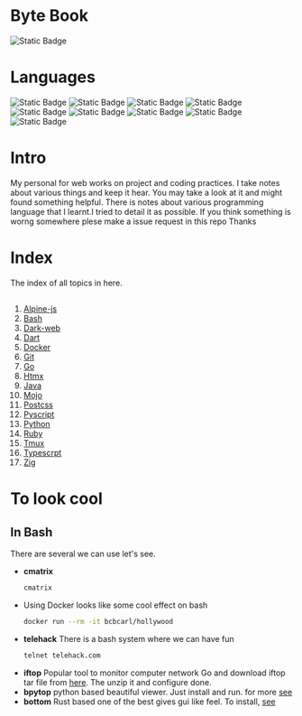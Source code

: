 # Byte Book
![Static Badge](https://img.shields.io/badge/Status-good-green?style=plastic) <br>
# Languages
![Static Badge](https://img.shields.io/badge/bash-black?style=plastic&logo=gnubash&logoColor=red)
![Static Badge](https://img.shields.io/badge/C++-black?style=plastic&logo=cplusplus&logoColor=blue)
![Static Badge](https://img.shields.io/badge/Dart-black?style=plastic&logo=dart&logoColor=blue)
![Static Badge](https://img.shields.io/badge/Docker-black?style=plastic&logo=docker&logoColor=blue)
![Static Badge](https://img.shields.io/badge/Go-black?style=plastic&logo=go&logoColor=blue)
![Static Badge](https://img.shields.io/badge/Python-black?style=plastic&logo=python)
![Static Badge](https://img.shields.io/badge/Ruby-black?style=plastic&logo=ruby&logoColor=red)
![Static Badge](https://img.shields.io/badge/Typescrpt-black?style=plastic&logo=typescript&logoColor=blue)
![Static Badge](https://img.shields.io/badge/zig-black?style=plastic&logo=zig&logoColor=yellow)

# Intro
My personal for web works on project and coding practices. I take notes about various things and keep it hear. You may take a look at it and might found something helpful.
There is notes about various programming language that I learnt.I tried to detail it as possible. If you think something is worng somewhere plese make a issue request in this repo
Thanks


# Index
The index of all topics in here.
##
1. [Alpine-js](./alpine-js/)
2. [Bash](./bash/)
3. [Dark-web](./dark/)
4. [Dart](./dart/)
5. [Docker](./docker/)
6. [Git](./git/)
7. [Go](./go/)
8. [Htmx](./htmx/)
9. [Java](./java/)
10. [Mojo](./mojo/)
11. [Postcss](./postcss/)
12. [Pyscript](./pyscript/)
13. [Python](./python/)
14. [Ruby](./ruby/)
15. [Tmux](./tmux/)
16. [Typescrpt](./ts/)
17. [Zig](./zig/)
<!-- 18. [](.//) -->

# To look cool
## In Bash
There are several we can use let's see.
- **cmatrix**
    ```bash
    cmatrix
    ```
- Using Docker
    looks like some cool effect on bash
    ```bash
    docker run --rm -it bcbcarl/hollywood
    ```
- **telehack**
    There is a bash system where we can have fun
    ```bash
    telnet telehack.com
    ```
- **iftop**
    Popular tool to monitor computer network
    Go and download iftop tar file from [here](https://pdw.ex-parrot.com/iftop/). The unzip it and configure done.
- **bpytop**
    python based beautiful viewer. Just install and run. for more [see](https://github.com/aristocratos/bpytop)
- **bottom**
    Rust based one of the best gives gui like feel. To install, [see](https://github.com/ClementTsang/bottom)